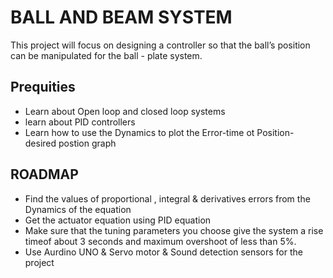# BALL AND BEAM SYSTEM 
   This project will focus on designing a controller so that the ball’s position can be manipulated for the ball - plate system.

## Prequities 
- Learn about Open loop and closed loop systems 
- learn about PID controllers 
- Learn how to use the Dynamics to plot the Error-time ot Position- desired postion graph


## ROADMAP

- Find the values of proportional , integral & derivatives errors from the Dynamics of the equation  
- Get the actuator equation using PID equation 
- Make sure that the tuning parameters you choose give the system a rise timeof about 3 seconds and maximum overshoot of less than 5%.
- Use Aurdino UNO & Servo motor & Sound detection sensors for the project 


